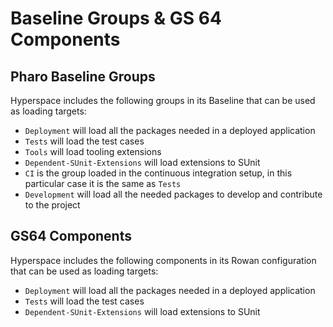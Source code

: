 # Baseline Groups & GS 64 Components

## Pharo Baseline Groups

Hyperspace includes the following groups in its Baseline that can be used as
loading targets:

- `Deployment` will load all the packages needed in a deployed application
- `Tests` will load the test cases
- `Tools` will load tooling extensions
- `Dependent-SUnit-Extensions` will load extensions to SUnit
- `CI` is the group loaded in the continuous integration setup, in this
  particular case it is the same as `Tests`
- `Development` will load all the needed packages to develop and contribute to
   the project

## GS64 Components

Hyperspace includes the following components in its Rowan configuration that can be
used as loading targets:

- `Deployment` will load all the packages needed in a deployed application
- `Tests` will load the test cases
- `Dependent-SUnit-Extensions` will load extensions to SUnit
